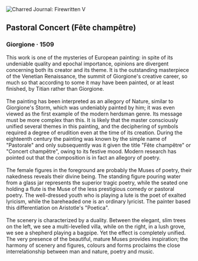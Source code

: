 <div class="artwork-of-the-day">
  <div class="container">
    <div class="img-wrapper">
      <img
        src="https://uploads7.wikiart.org/pastoral-concert-fête-champêtre-1509(2).jpg!Large.jpg"
        alt="Charred Journal: Firewritten V" />
    </div>
    <div class="artwork-detail">
      <div class="artwork-origin"> 
        <h2 class="artwork-name">Pastoral Concert (Fête champêtre)</h2>
        <h3 class="artist">
          Giorgione
                    ·  1509
        </h3>
      </div>
      <p class="description">
        <span class="artwork-description-text ng-binding" ng-bind-html="viewModel.ArtworkOfTheDay.Description | unsafe">This work is one of the mysteries of European painting: in spite of its undeniable quality and epochal importance, opinions are divergent concerning both its creator and its theme. It is the outstanding masterpiece of the Venetian Renaissance, the summit of Giorgione's creative career, so much so that according to some it may have been painted, or at least finished, by Titian rather than Giorgione.
<br>
<br>The painting has been interpreted as an allegory of Nature, similar to Giorgione's Storm, which was undeniably painted by him; it was even viewed as the first example of the modern herdsman genre. Its message must be more complex than this. It is likely that the master consciously unified several themes in this painting, and the deciphering of symbols required a degree of erudition even at the time of its creation. During the eighteenth century the painting was known by the simple name of "Pastorale" and only subsequently was it given the title "Fête champêtre" or "Concert champêtre", owing to its festive mood. Modern research has pointed out that the composition is in fact an allegory of poetry.
<br>
<br>The female figures in the foreground are probably the Muses of poetry, their nakedness reveals their divine being. The standing figure pouring water from a glass jar represents the superior tragic poetry, while the seated one holding a flute is the Muse of the less prestigious comedy or pastoral poetry. The well-dressed youth who is playing a lute is the poet of exalted lyricism, while the bareheaded one is an ordinary lyricist. The painter based this differentiation on Aristotle's "Poetica".
<br>
<br>The scenery is characterized by a duality. Between the elegant, slim trees on the left, we see a multi-levelled villa, while on the right, in a lush grove, we see a shepherd playing a bagpipe. Yet the effect is completely unified. The very presence of the beautiful, mature Muses provides inspiration; the harmony of scenery and figures, colours and forms proclaims the close interrelationship between man and nature, poetry and music.</span>
                        <div class="text-shadow-container" ng-show="showShadow" style=""></div>
      </p>
    </div>
  </div>

</div>
